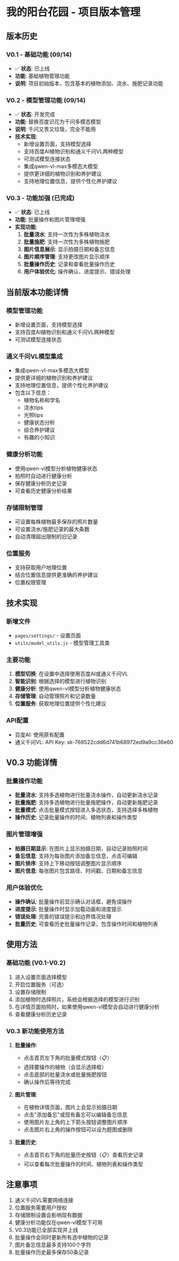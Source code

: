 # 我的阳台花园 - 项目版本管理

## 版本历史

### V0.1 - 基础功能 (09/14)
- ✅ **状态**: 已上线
- **功能**: 基础植物管理功能
- **说明**: 项目初始版本，包含基本的植物添加、浇水、施肥记录功能

### V0.2 - 模型管理功能 (09/14)
- ✅ **状态**: 开发完成
- **功能**: 替换百度识花为千问多模态模型
- **说明**: 千问又贵又垃圾，完全不能用
- **技术实现**:
  - 新增设置页面，支持模型选择
  - 支持百度AI植物识别和通义千问VL两种模型
  - 可测试模型连接状态
  - 集成qwen-vl-max多模态大模型
  - 提供更详细的植物识别和养护建议
  - 支持地理位置信息，提供个性化养护建议

### V0.3 - 功能加强 (已完成)
- ✅ **状态**: 已上线
- **功能**: 批量操作和图片管理增强
- **实现功能**:
  1. **批量浇水**: 支持一次性为多株植物浇水
  2. **批量施肥**: 支持一次性为多株植物施肥
  3. **图片信息展示**: 显示拍摄日期和备忘信息
  4. **图片顺序管理**: 支持更改图片显示顺序
  5. **批量操作历史**: 记录和查看批量操作历史
  6. **用户体验优化**: 操作确认、进度提示、错误处理

## 当前版本功能详情

### 模型管理功能
- 新增设置页面，支持模型选择
- 支持百度AI植物识别和通义千问VL两种模型
- 可测试模型连接状态

### 通义千问VL模型集成
- 集成qwen-vl-max多模态大模型
- 提供更详细的植物识别和养护建议
- 支持地理位置信息，提供个性化养护建议
- 包含以下信息：
  - 植物名称和学名
  - 浇水tips
  - 光照tips
  - 健康状态分析
  - 综合养护建议
  - 有趣的小知识

### 健康分析功能
- 使用qwen-vl模型分析植物健康状态
- 拍照时自动进行健康分析
- 保存健康分析历史记录
- 可查看历史健康分析结果

### 存储限制管理
- 可设置每株植物最多保存的照片数量
- 可设置浇水/施肥记录的最大条数
- 自动清理超出限制的旧记录

### 位置服务
- 支持获取用户地理位置
- 结合位置信息提供更准确的养护建议
- 位置权限管理

## 技术实现

### 新增文件
- `pages/settings/` - 设置页面
- `utils/model_utils.js` - 模型管理工具类

### 主要功能
1. **模型切换**: 在设置中选择使用百度AI或通义千问VL
2. **智能识别**: 根据选择的模型进行植物识别
3. **健康分析**: 使用qwen-vl模型分析植物健康状态
4. **存储管理**: 自动管理照片和记录数量
5. **位置服务**: 获取地理位置提供个性化建议

### API配置
- 百度AI: 使用原有配置
- 通义千问VL: API Key: sk-768522cdd6d741b68972ed9a9cc36e60

## V0.3 功能详情

### 批量操作功能
- **批量浇水**: 支持多选植物进行批量浇水操作，自动更新浇水记录
- **批量施肥**: 支持多选植物进行批量施肥操作，自动更新施肥记录
- **批量模式**: 点击批量模式按钮进入多选状态，支持选择多株植物
- **操作历史**: 记录批量操作的时间、植物列表和操作类型

### 图片管理增强
- **拍摄日期显示**: 在图片上显示拍摄日期，自动记录拍照时间
- **备忘信息**: 支持为每张图片添加备忘信息，点击可编辑
- **图片排序**: 支持上下移动按钮调整图片显示顺序
- **图片信息**: 每张图片包含路径、时间戳、日期和备忘信息

### 用户体验优化
- **操作确认**: 批量操作前显示确认对话框，避免误操作
- **进度提示**: 批量操作时显示加载动画和进度提示
- **错误处理**: 完善的错误提示和边界情况处理
- **批量历史**: 可查看历史批量操作记录，包含操作时间和植物列表

## 使用方法

### 基础功能 (V0.1-V0.2)
1. 进入设置页面选择模型
2. 开启位置服务（可选）
3. 设置存储限制
4. 添加植物时选择照片，系统会根据选择的模型进行识别
5. 在详情页面拍照时，如果使用qwen-vl模型会自动进行健康分析
6. 查看健康分析历史记录

### V0.3 新功能使用方法
1. **批量操作**:
   - 点击首页左下角的批量模式按钮（📋）
   - 选择要操作的植物（会显示选择框）
   - 点击底部的批量浇水或批量施肥按钮
   - 确认操作后等待完成
   
2. **图片管理**:
   - 在植物详情页面，图片上会显示拍摄日期
   - 点击"添加备忘"或现有备忘可以编辑备忘信息
   - 使用图片左上角的上下箭头按钮调整图片顺序
   - 点击图片右上角的操作按钮可以设为题图或删除
   
3. **批量历史**:
   - 点击首页右下角的批量历史按钮（📋）查看历史记录
   - 可以查看每次批量操作的时间、植物列表和操作类型

## 注意事项

1. 通义千问VL需要网络连接
2. 位置服务需要用户授权
3. 存储限制设置会影响现有数据
4. 健康分析功能仅在qwen-vl模型下可用
5. V0.3功能已全部实现并上线
6. 批量操作会同时更新所有选中植物的记录
7. 图片备忘信息最多支持100个字符
8. 批量操作历史最多保存50条记录
